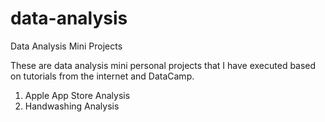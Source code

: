 # data-analysis
Data Analysis Mini Projects

These are data analysis mini personal projects that I have executed based on tutorials from the internet and DataCamp.

1. Apple App Store Analysis
2. Handwashing Analysis
